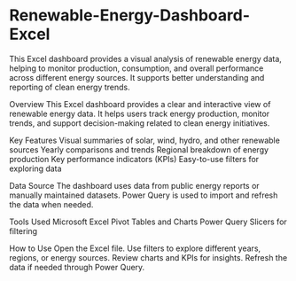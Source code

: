 # Renewable-Energy-Dashboard-Excel
This Excel dashboard provides a visual analysis of renewable energy data, helping to monitor production, consumption, and overall performance across different energy sources. It supports better understanding and reporting of clean energy trends.

Overview
This Excel dashboard provides a clear and interactive view of renewable energy data. It helps users track energy production, monitor trends, and support decision-making related to clean energy initiatives.

Key Features
Visual summaries of solar, wind, hydro, and other renewable sources
Yearly comparisons and trends
Regional breakdown of energy production
Key performance indicators (KPIs)
Easy-to-use filters for exploring data

Data Source
The dashboard uses data from public energy reports or manually maintained datasets. Power Query is used to import and refresh the data when needed.

Tools Used
Microsoft Excel
Pivot Tables and Charts
Power Query
Slicers for filtering

How to Use
Open the Excel file.
Use filters to explore different years, regions, or energy sources.
Review charts and KPIs for insights.
Refresh the data if needed through Power Query.
